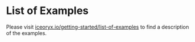# List of Examples

Please visit [iceoryx.io/getting-started/list-of-examples](https://iceoryx.io/getting-started/list-of-examples/) to find a description of the examples.
